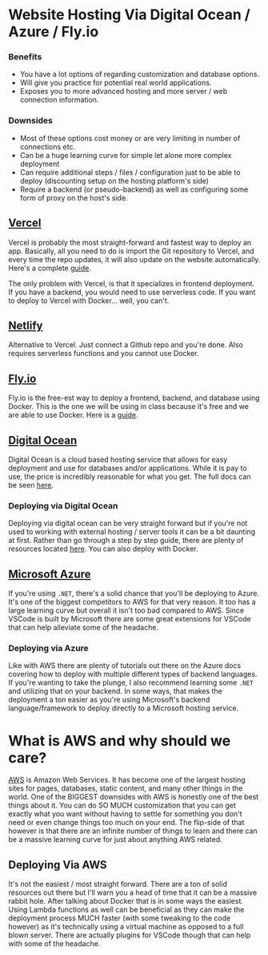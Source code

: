 # Website Hosting Via Digital Ocean / Azure / Fly.io

### Benefits

- You have a lot options of regarding customization and database options.
- Will give you practice for potential real world applications.
- Exposes you to more advanced hosting and more server / web connection information.

### Downsides

- Most of these options cost money or are very limiting in number of connections etc.
- Can be a huge learning curve for simple let alone more complex deployment
- Can require additional steps / files / configuration just to be able to deploy (discounting setup on the hosting platform's side)
- Require a backend (or pseudo-backend) as well as configuring some form of proxy on the host's side.

## [Vercel](https://vercel.com)

Vercel is probably the most straight-forward and fastest way to deploy an app. Basically, all you need to do is import the Git repository to Vercel, and every time the repo updates, it will also update on the website automatically. Here's a complete [guide](https://vercel.com/docs/concepts/deployments/overview).

The only problem with Vercel, is that it specializes in frontend deployment. If you have a backend, you would need to use serverless code. If you want to deploy to Vercel with Docker... well, you can't.

## [Netlify](https://www.netlify.com/platform)

Alternative to Vercel. Just connect a Github repo and you're done. Also requires serverless functions and you cannot use Docker.

## [Fly.io](https://fly.io)

Fly.io is the free-est way to deploy a frontend, backend, and database using Docker. This is the one we will be using in class because it's free and we are able to use Docker. Here is a [guide](https://fly.io/docs/apps/deploy).

## [Digital Ocean](https://www.digitalocean.com)

Digital Ocean is a cloud based hosting service that allows for easy deployment and use for databases and/or applications. While it is pay to use, the price is incredibly reasonable for what you get. The full docs can be seen [here](https://www.digitalocean.com/docs/).

### Deploying via Digital Ocean

Deploying via digital ocean can be very straight forward but if you're not used to working with external hosting / server tools it can be a bit daunting at first. Rather than go through a step by step guide, there are plenty of resources located [here](https://www.digitalocean.com/community/tags/deployment). You can also deploy with Docker.

## [Microsoft Azure](https://azure.microsoft.com/en-us)

If you're using `.NET`, there's a solid chance that you'll be deploying to Azure. It's one of the biggest competitors to AWS for that very reason. It too has a large learning curve but overall it isn't too bad compared to AWS. Since VSCode is built by Microsoft there are some great extensions for VSCode that can help alleviate some of the headache.

### Deploying via Azure

Like with AWS there are plenty of tutorials out there on the Azure docs covering how to deploy with multiple different types of backend languages. If you're wanting to take the plunge, I also recommend learning some `.NET` and utilizing that on your backend. In some ways, that makes the deployment a ton easier as you're using Microsoft's backend language/framework to deploy directly to a Microsoft hosting service.

# What is AWS and why should we care?

[AWS](https://aws.amazon.com/websites) is Amazon Web Services. It has become one of the largest hosting sites for pages, databases, static content, and many other things in the world. One of the BIGGEST downsides with AWS is honestly one of the best things about it. You can do SO MUCH customization that you can get exactly what you want without having to settle for something you don't need or even change things too much on your end. The flip-side of that however is that there are an infinite number of things to learn and there can be a massive learning curve for just about anything AWS related.

## Deploying Via AWS

It's not the easiest / most straight forward. There are a ton of solid resources out there but I'll warn you a head of time that it can be a massive rabbit hole. After talking about Docker that is in some ways the easiest. Using Lambda functions as well can be beneficial as they can make the deployment process MUCH faster (with some tweaking to the code however) as it's technically using a virtual machine as opposed to a full blown server. There are actually plugins for VSCode though that can help with some of the headache.
